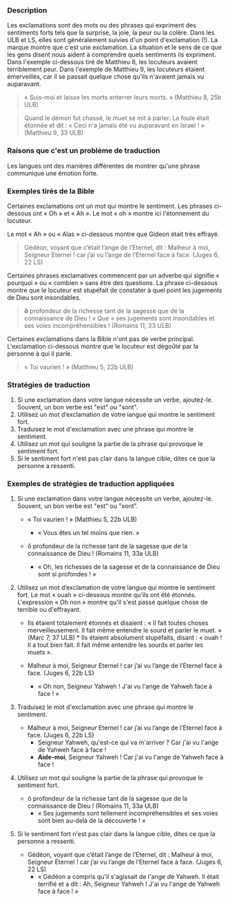 
### Description

Les exclamations sont des mots ou des phrases qui expriment des sentiments forts tels que la surprise, la joie, la peur ou la colère. Dans les ULB et LS, elles sont généralement suivies d'un point d'exclamation (!). La marque montre que c'est une exclamation. La situation et le sens de ce que les gens disent nous aident à comprendre quels sentiments ils expriment. Dans l'exemple ci-dessous tiré de Matthieu 8, les locuteurs avaient terriblement peur. Dans l'exemple de Matthieu 9, les locuteurs étaient émerveillés, car il se passait quelque chose qu'ils n'avaient jamais vu auparavant.

>« Suis-moi et laisse les morts enterrer leurs morts. » (Matthieu 8, 25b ULB)

>Quand le démon fut chassé, le muet se mit à parler. La foule était étonnée et dit : « Ceci n'a jamais été vu auparavant en Israel ! » (Matthieu 9, 33 ULB)


### Raisons que c'est un problème de traduction

Les langues ont des manières différentes de montrer qu'une phrase communique une émotion forte.


### Exemples tirés de la Bible

Certaines exclamations ont un mot qui montre le sentiment. Les phrases ci-dessous ont « Oh » et « Ah ». Le mot « oh » montre ici l'étonnement du locuteur.

Le mot « Ah » ou « Alas » ci-dessous montre que Gideon était très effrayé.

>Gédéon, voyant que c’était l’ange de l’Eternel, dit : Malheur à moi, Seigneur Eternel ! car j’ai vu l’ange de l’Eternel face à face. (Juges 6, 22 LS)

Certaines phrases exclamatives commencent par un adverbe qui signifie « pourquoi » ou « combien » sans être des questions. La phrase ci-dessous montre que le locuteur est stupéfait de constater à quel point les jugements de Dieu sont insondables.

>**ô** profondeur de la richesse tant de la sagesse que de la connaissance de Dieu ! « Que » ses jugements sont insondables et ses voies incompréhensibles ! (Romains 11, 33 ULB)

Certaines exclamations dans la Bible n'ont pas de verbe principal. L'exclamation ci-dessous montre que le locuteur est dégoûté par la personne à qui il parle.

>« Toi vaurien ! » (Matthieu 5, 22b ULB)


### Stratégies de traduction

1. Si une exclamation dans votre langue nécessite un verbe, ajoutez-le. Souvent, un bon verbe est "est" ou "sont".
1. Utilisez un mot d’exclamation de votre langue qui montre le sentiment fort.
1. Traduisez le mot d'exclamation avec une phrase qui montre le sentiment.
1. Utilisez un mot qui souligne la partie de la phrase qui provoque le sentiment fort.
1. Si le sentiment fort n'est pas clair dans la langue cible, dites ce que la personne a ressenti.


### Exemples de stratégies de traduction appliquées

1. Si une exclamation dans votre langue nécessite un verbe, ajoutez-le. Souvent, un bon verbe est "est" ou "sont".

    * « Toi vaurien ! » (Matthieu 5, 22b ULB)
        * « Vous êtes un tel moins que rien. »

    * ô profondeur de la richesse tant de la sagesse que de la connaissance de Dieu ! (Romains 11, 33a ULB)
        * « Oh, les richesses de la sagesse et de la connaissance de Dieu sont si profondes ! »

1. Utilisez un mot d’exclamation de votre langue qui montre le sentiment fort. Le mot « ouah » ci-dessous montre qu'ils ont été étonnés. L'expression « Oh non » montre qu'il s'est passé quelque chose de terrible ou d'effrayant.

    * Ils étaient totalement étonnés et disaient : « Il fait toutes choses merveilleusement. Il fait même entendre le sourd et parler le muet. » (Marc 7, 37 ULB)
        * Ils étaient absolument stupéfaits, disant : « ouah !  Il a tout bien fait. Il fait même entendre les sourds et parler les muets ». 

    * Malheur à moi, Seigneur Eternel ! car j’ai vu l’ange de l’Eternel face à face. (Juges 6, 22b LS)
        * « Oh non, Seigneur Yahweh ! J'ai vu l'ange de Yahweh face à face ! »

1. Traduisez le mot d'exclamation avec une phrase qui montre le sentiment.

    * Malheur à moi, Seigneur Eternel ! car j’ai vu l’ange de l’Eternel face à face. (Juges 6, 22b LS)
        * Seigneur Yahweh, qu'est-ce qui va m'arriver ? Car j'ai vu l'ange de Yahweh face à face ! 
        * **Aide-moi**, Seigneur Yahweh ! Car j'ai vu l'ange de Yahweh face à face !

1. Utilisez un mot qui souligne la partie de la phrase qui provoque le sentiment fort.

    * ô profondeur de la richesse tant de la sagesse que de la connaissance de Dieu ! (Romains 11, 33a ULB)
        * « Ses jugements sont tellement incompréhensibles et ses voies sont bien au-delà de la découverte ! »

1. Si le sentiment fort n'est pas clair dans la langue cible, dites ce que la personne a ressenti.

    * Gédéon, voyant que c’était l’ange de l’Eternel, dit : Malheur à moi, Seigneur Eternel ! car j’ai vu l’ange de l’Eternel face à face. (Juges 6, 22 LS)
        * « Gédéon a compris qu'il s'agissait de l'ange de Yahweh. Il était terrifié et a dit : Ah, Seigneur Yahweh ! J'ai vu l'ange de Yahweh face à face ! » 


